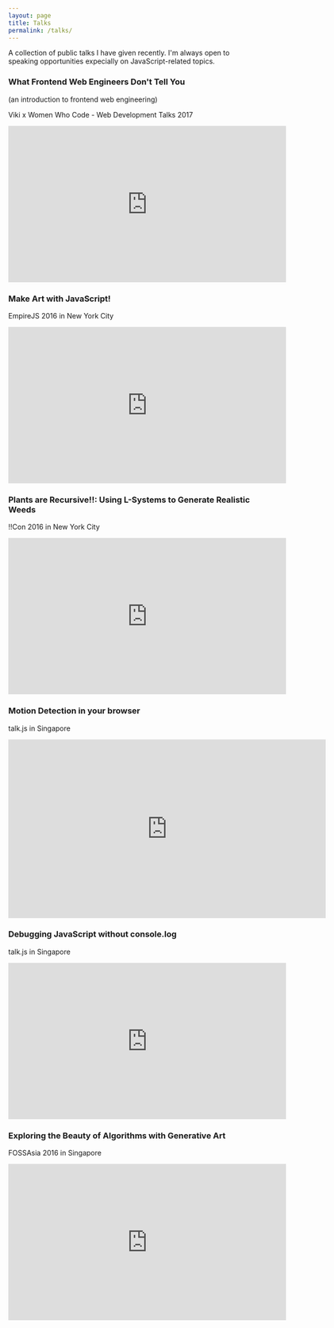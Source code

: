 ```yaml
---
layout: page
title: Talks
permalink: /talks/
---
```


A collection of public talks I have given recently. I'm always open to speaking opportunities expecially on JavaScript-related topics. 

### What Frontend Web Engineers Don't Tell You
(an introduction to frontend web engineering)

Viki x Women Who Code - Web Development Talks 2017
<iframe width="560" height="315" src="https://www.youtube.com/embed/Wf23AJK2QRo" frameborder="0" allowfullscreen></iframe>

### Make Art with JavaScript!
EmpireJS 2016 in New York City
<iframe width="560" height="315" src="https://www.youtube.com/embed/HiCK8e1ElRQ" frameborder="0" allowfullscreen></iframe>

### Plants are Recursive!!: Using L-Systems to Generate Realistic Weeds
!!Con 2016 in New York City
<iframe width="560" height="315" src="https://www.youtube.com/embed/0eXg4B1feOY" frameborder="0" allowfullscreen></iframe>

### Motion Detection in your browser
talk.js in Singapore
<iframe src="https://player.vimeo.com/video/162850944" width="640" height="360" frameborder="0" webkitallowfullscreen mozallowfullscreen allowfullscreen></iframe>

### Debugging JavaScript without console.log
talk.js in Singapore
<iframe width="560" height="315" src="https://www.youtube.com/embed/1hhqxFYBhcs" frameborder="0" allowfullscreen></iframe>

### Exploring the Beauty of Algorithms with Generative Art
FOSSAsia 2016 in Singapore
<iframe width="560" height="315" src="https://www.youtube.com/embed/Y1bPsh1mFUI" frameborder="0" allowfullscreen></iframe>



